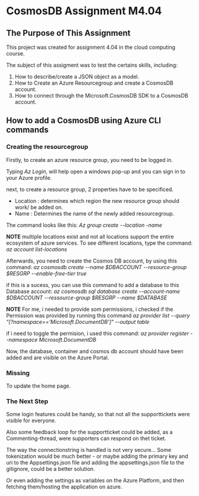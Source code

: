 # CosmosDB Assignment M4.04

## The Purpose of This Assignment

This project was created for assignment 4.04 in the cloud computing course.

The subject of this assigment was to test the certains skills, including:

1. How to describe/create a JSON object as a model.
2. How to Create an Azure Resourcegroup and create a CosmosDB account.
3. How to connect through the Microsoft.CosmosDB SDK to a CosmosDB account.

## How to add a CosmosDB using Azure CLI commands

### Creating the resourcegroup

Firstly, to create an azure resource group, you need to be logged in.

Typing *Az Login*, will help open a windows pop-up and you can sign in to your Azure profile.

next, to create a resource group, 2 properties have to be specificed.

- Location : determines which region the new resource group should work/ be added on.
- Name : Determines the name of the newly added resourcegroup.

The command looks like this: *Az group create --location <Insert location here> -name <Insert name here>*

**NOTE** multiple locations exist and not all locations support the entire ecosystem of azure services. To see different locations, type the command: *az account list-locations*

Afterwards, you need to create the Cosmos DB account, by using this command: *az cosmosdb create --name $DBACCOUNT --resource-group $RESGRP --enable-free-tier true*

if this is a sucess, you can use this command to add a database to this Database account: *az cosmosdb sql database create --account-name $DBACCOUNT --ressource-group $RESGRP --name $DATABASE*

**NOTE** For me, i needed to provide som permissions, i checked if the Permission was provided by running this command *az provider list --query "[?namespace=='Microsoft.DocumentDB']" --output table*

if i need to toggle the permision, i used this command: *az provider register --namespace Microsoft.DocumentDB*

Now, the database, container and cosmos db account should have been added and are visible on the Azure Portal.

### Missing

To update the home page.

### The Next Step

Some login features could be handy, so that not all the supporttickets were visible for everyone. 

Also some feedback loop for the supportticket could be added, as a Commenting-thread, were supporters can respond on thet ticket. 

The way the connectionstring is handled is not very secure... Some tokenization would be much better -
or maybe adding the primary key and uri to the Appsettings.json file and adding the appsettings.json file to the gitignore, could be a better solution.

Or even adding the settings as variables on the Azure Platform, and then fetching them/hosting the application on azure. 